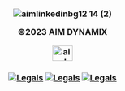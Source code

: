 

   
   

  <h3 align="middle">
  
![aimlinkedinbg12 14 (2)](https://user-images.githubusercontent.com/119469038/209342013-ad59d147-7591-4a96-8714-495374bf51ad.png)

©2023 AIM DYNAMIX 



<a href="https://linkedin.com/company/aimdmx/" target="blank"><img align="center" src="https://raw.githubusercontent.com/rahuldkjain/github-profile-readme-generator/master/src/images/icons/Social/linked-in-alt.svg" alt="aimdynamix" height="30" width="40" /></a>



 <h3 align="middle">


<a href='https://leightonavantgardehaus.github.io/' target="_blank"><img alt='Legals' src='https://img.shields.io/badge/Privacy_Policy-100000?style=for-the-badge&logo=Legals&logoColor=white&labelColor=14fecc&color=14fecc'/></a>
<a href='https://leightonavantgardehaus.github.io/' target="_blank"><img alt='Legals' src='https://img.shields.io/badge/Terms_and_conditions-100000?style=for-the-badge&logo=Legals&logoColor=white&labelColor=14fecc&color=14fecc'/></a>
<a href='https://leightonavantgardehaus.github.io/' target="_blank"><img alt='Legals' src='https://img.shields.io/badge/Accessibility-100000?style=for-the-badge&logo=Legals&logoColor=white&labelColor=14fecc&color=14fecc'/></a>

